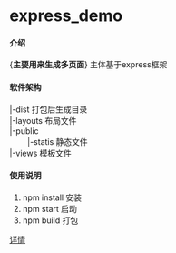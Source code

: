 # express_demo

#### 介绍
{**主要用来生成多页面**}
主体基于express框架

#### 软件架构  
|-dist 打包后生成目录  
|-layouts 布局文件  
|-public  
&nbsp;&nbsp;&nbsp;&nbsp;&nbsp;&nbsp;&nbsp;&nbsp;|-statis 静态文件  
|-views 模板文件


#### 使用说明

1. npm install 安装
2. npm start 启动
3. npm build 打包

[详情](https://zpfei.ink/259.html)
